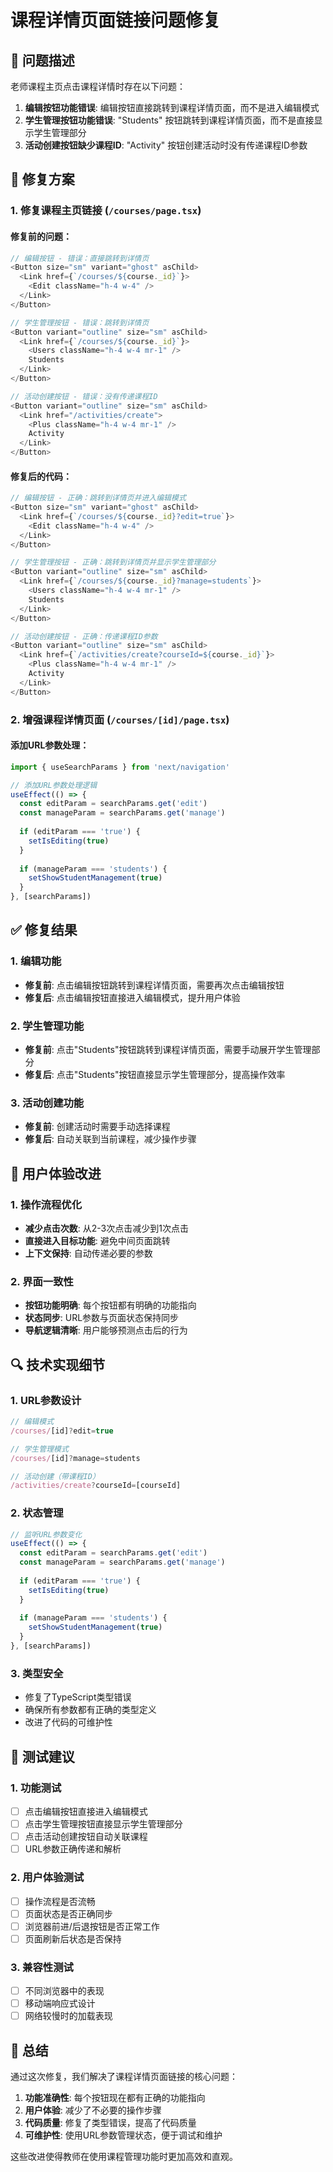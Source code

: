 # 课程详情页面链接问题修复

## 🐛 问题描述

老师课程主页点击课程详情时存在以下问题：

1. **编辑按钮功能错误**: 编辑按钮直接跳转到课程详情页面，而不是进入编辑模式
2. **学生管理按钮功能错误**: "Students" 按钮跳转到课程详情页面，而不是直接显示学生管理部分
3. **活动创建按钮缺少课程ID**: "Activity" 按钮创建活动时没有传递课程ID参数

## 🔧 修复方案

### 1. 修复课程主页链接 (`/courses/page.tsx`)

#### 修复前的问题：
```typescript
// 编辑按钮 - 错误：直接跳转到详情页
<Button size="sm" variant="ghost" asChild>
  <Link href={`/courses/${course._id}`}>
    <Edit className="h-4 w-4" />
  </Link>
</Button>

// 学生管理按钮 - 错误：跳转到详情页
<Button variant="outline" size="sm" asChild>
  <Link href={`/courses/${course._id}`}>
    <Users className="h-4 w-4 mr-1" />
    Students
  </Link>
</Button>

// 活动创建按钮 - 错误：没有传递课程ID
<Button variant="outline" size="sm" asChild>
  <Link href="/activities/create">
    <Plus className="h-4 w-4 mr-1" />
    Activity
  </Link>
</Button>
```

#### 修复后的代码：
```typescript
// 编辑按钮 - 正确：跳转到详情页并进入编辑模式
<Button size="sm" variant="ghost" asChild>
  <Link href={`/courses/${course._id}?edit=true`}>
    <Edit className="h-4 w-4" />
  </Link>
</Button>

// 学生管理按钮 - 正确：跳转到详情页并显示学生管理部分
<Button variant="outline" size="sm" asChild>
  <Link href={`/courses/${course._id}?manage=students`}>
    <Users className="h-4 w-4 mr-1" />
    Students
  </Link>
</Button>

// 活动创建按钮 - 正确：传递课程ID参数
<Button variant="outline" size="sm" asChild>
  <Link href={`/activities/create?courseId=${course._id}`}>
    <Plus className="h-4 w-4 mr-1" />
    Activity
  </Link>
</Button>
```

### 2. 增强课程详情页面 (`/courses/[id]/page.tsx`)

#### 添加URL参数处理：
```typescript
import { useSearchParams } from 'next/navigation'

// 添加URL参数处理逻辑
useEffect(() => {
  const editParam = searchParams.get('edit')
  const manageParam = searchParams.get('manage')
  
  if (editParam === 'true') {
    setIsEditing(true)
  }
  
  if (manageParam === 'students') {
    setShowStudentManagement(true)
  }
}, [searchParams])
```

## ✅ 修复结果

### 1. 编辑功能
- **修复前**: 点击编辑按钮跳转到课程详情页面，需要再次点击编辑按钮
- **修复后**: 点击编辑按钮直接进入编辑模式，提升用户体验

### 2. 学生管理功能
- **修复前**: 点击"Students"按钮跳转到课程详情页面，需要手动展开学生管理部分
- **修复后**: 点击"Students"按钮直接显示学生管理部分，提高操作效率

### 3. 活动创建功能
- **修复前**: 创建活动时需要手动选择课程
- **修复后**: 自动关联到当前课程，减少操作步骤

## 🎯 用户体验改进

### 1. 操作流程优化
- **减少点击次数**: 从2-3次点击减少到1次点击
- **直接进入目标功能**: 避免中间页面跳转
- **上下文保持**: 自动传递必要的参数

### 2. 界面一致性
- **按钮功能明确**: 每个按钮都有明确的功能指向
- **状态同步**: URL参数与页面状态保持同步
- **导航逻辑清晰**: 用户能够预测点击后的行为

## 🔍 技术实现细节

### 1. URL参数设计
```typescript
// 编辑模式
/courses/[id]?edit=true

// 学生管理模式
/courses/[id]?manage=students

// 活动创建（带课程ID）
/activities/create?courseId=[courseId]
```

### 2. 状态管理
```typescript
// 监听URL参数变化
useEffect(() => {
  const editParam = searchParams.get('edit')
  const manageParam = searchParams.get('manage')
  
  if (editParam === 'true') {
    setIsEditing(true)
  }
  
  if (manageParam === 'students') {
    setShowStudentManagement(true)
  }
}, [searchParams])
```

### 3. 类型安全
- 修复了TypeScript类型错误
- 确保所有参数都有正确的类型定义
- 改进了代码的可维护性

## 🧪 测试建议

### 1. 功能测试
- [ ] 点击编辑按钮直接进入编辑模式
- [ ] 点击学生管理按钮直接显示学生管理部分
- [ ] 点击活动创建按钮自动关联课程
- [ ] URL参数正确传递和解析

### 2. 用户体验测试
- [ ] 操作流程是否流畅
- [ ] 页面状态是否正确同步
- [ ] 浏览器前进/后退按钮是否正常工作
- [ ] 页面刷新后状态是否保持

### 3. 兼容性测试
- [ ] 不同浏览器中的表现
- [ ] 移动端响应式设计
- [ ] 网络较慢时的加载表现

## 📝 总结

通过这次修复，我们解决了课程详情页面链接的核心问题：

1. **功能准确性**: 每个按钮现在都有正确的功能指向
2. **用户体验**: 减少了不必要的操作步骤
3. **代码质量**: 修复了类型错误，提高了代码质量
4. **可维护性**: 使用URL参数管理状态，便于调试和维护

这些改进使得教师在使用课程管理功能时更加高效和直观。
